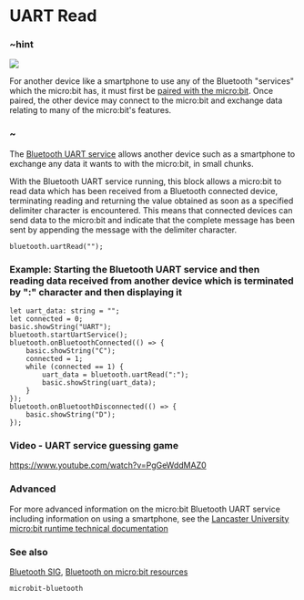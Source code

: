 # UART Read 

### ~hint
![](/static/bluetooth/Bluetooth_SIG.png)

For another device like a smartphone to use any of the Bluetooth "services" which the micro:bit has, it must first be [paired with the micro:bit](/reference/bluetooth/bluetooth-pairing). Once paired, the other device may connect to the micro:bit and exchange data relating to many of the micro:bit's features.

### ~

The [Bluetooth UART service](start-uart-service.md) allows another device such as a smartphone to exchange any data it wants to with the micro:bit, in small chunks. 

With the Bluetooth UART service running, this block allows a micro:bit to read data which has been received from a Bluetooth connected device, terminating reading and returning the value obtained as soon as a specified delimiter character is encountered. This means that connected devices can send data to the micro:bit and indicate that the complete message has been sent by appending the message with the delimiter character.

```sig
bluetooth.uartRead("");
```

### Example: Starting the Bluetooth UART service and then reading data received from another device which is terminated by ":" character and then displaying it

```blocks
let uart_data: string = "";
let connected = 0;
basic.showString("UART");
bluetooth.startUartService();
bluetooth.onBluetoothConnected(() => {
    basic.showString("C");
    connected = 1;
    while (connected == 1) {
        uart_data = bluetooth.uartRead(":");
        basic.showString(uart_data);
    }
});
bluetooth.onBluetoothDisconnected(() => {
    basic.showString("D");
});

```

### Video - UART service guessing game

https://www.youtube.com/watch?v=PgGeWddMAZ0

### Advanced
 
For more advanced information on the micro:bit Bluetooth UART service including information on using a smartphone, see the [Lancaster University micro:bit runtime technical documentation](http://lancaster-university.github.io/microbit-docs/ble/uart-service/)

### See also

[Bluetooth SIG](https://www.bluetooth.com), [Bluetooth on micro:bit resources](http://bluetooth-mdw.blogspot.co.uk/p/bbc-microbit.html)

```package
microbit-bluetooth
```
